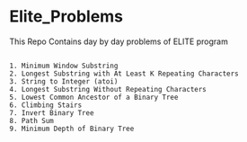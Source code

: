 # Elite_Problems
This Repo Contains day by day problems of ELITE program




```shell

1. Minimum Window Substring
2. Longest Substring with At Least K Repeating Characters
3. String to Integer (atoi)
4. Longest Substring Without Repeating Characters
5. Lowest Common Ancestor of a Binary Tree
6. Climbing Stairs
7. Invert Binary Tree
8. Path Sum
9. Minimum Depth of Binary Tree


```
